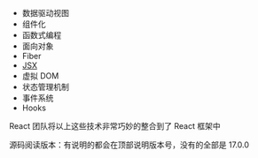 -   数据驱动视图
-   组件化
-   函数式编程
-   面向对象
-   Fiber
-   [JSX](/JSX.md)
-   虚拟 DOM
-   状态管理机制
-   事件系统
-   Hooks

React 团队将以上这些技术非常巧妙的整合到了 React 框架中

源码阅读版本：有说明的都会在顶部说明版本号，没有的全部是 17.0.0
